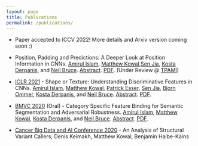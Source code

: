 ```yaml
---
layout: page
title: Publications
permalink: /publications/
---
```


- Paper accepted to ICCV 2022! More details and Arxiv version coming soon :)

- Position, Padding and Predictions: A Deeper Look at Position Information in CNNs. [Amirul Islam](https://www.cs.ryerson.ca/~amirul/), [Matthew Kowal](https://mkowal2.github.io/),[Sen Jia](https://github.com/SenJia), [Kosta Derpanis](https://www.cs.ryerson.ca/~kosta/), and [Neil Bruce](https://www.cs.ryerson.ca/~bruce/). [Abstract](https://arxiv.org/abs/2101.12322). [PDF](https://arxiv.org/pdf/2101.12322.pdf). (Under Review @ [TPAMI](https://ieeexplore.ieee.org/xpl/RecentIssue.jsp?punumber=34))

- [ICLR 2021](https://iclr.cc/) - Shape or Texture: Understanding Discriminative Features in CNNs. [Amirul Islam](https://www.cs.ryerson.ca/~amirul/), [Matthew Kowal](https://mkowal2.github.io/), [Patrick Esser](https://scholar.google.com/citations?user=ang8MoQAAAAJ&hl=en), [Sen Jia](https://github.com/SenJia), [Bjorn Ommer](https://hci.iwr.uni-heidelberg.de/people/bommer), [Kosta Derpanis](https://www.cs.ryerson.ca/~kosta/), and [Neil Bruce](https://www.cs.ryerson.ca/~bruce/). [Abstract](https://arxiv.org/abs/2101.11604). [PDF](https://arxiv.org/pdf/2101.11604.pdf).

- [BMVC 2020](https://bmvc2020.github.io/) (Oral) - Category Specific Feature Binding for Semantic Segmentation and Adversarial Robustness. [Amirul Islam](https://www.cs.ryerson.ca/~amirul/), [Matthew Kowal](https://mkowal2.github.io/), [Kosta Derpanis](https://www.cs.ryerson.ca/~kosta/), and [Neil Bruce](https://www.cs.ryerson.ca/~bruce/). [Abstract](https://arxiv.org/abs/2008.05667). [PDF](https://arxiv.org/pdf/2008.05667.pdf).

- [Cancer Big Data and AI Conference 2020](https://www.elsevier.com/events/conferences/ai-and-big-data-in-cancer) - An Analysis of Structural Variant Callers; Denis Keimakh, Matthew Kowal, Benjamin Haibe-Kains
